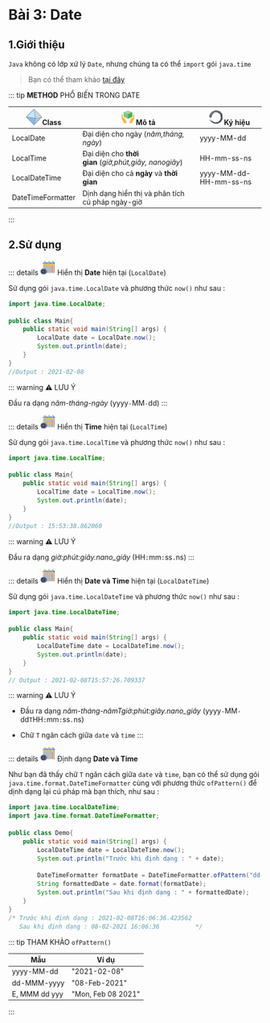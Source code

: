 # Bài 3: Date

## 1.Giới thiệu

`Java` không có lớp xứ lý `Date`, nhưng chúng ta có thể `import` gói `java.time` 

> Bạn có thể tham khảo [tại đây](https://docs.oracle.com/javase/8/docs/api/java/util/Date.html)

::: tip <b>METHOD</b> PHỔ BIẾN TRONG DATE

| <img src="https://raw.githubusercontent.com/Zenfection/Image/master/2021/07/30-12-34-24-icons8-geometry.png">Class             | <img src="https://raw.githubusercontent.com/Zenfection/Image/master/2021/07/30-12-30-07-icons8-handle_with_care.png">Mô tả                                                  | <img src="https://raw.githubusercontent.com/Zenfection/Image/master/2021/07/30-12-34-49-icons8-zen_symbol.png">Ký hiệu                |
| ----------------- | ------------------------------------------------------ | ---------------------- |
| LocalDate         | Đại diện cho ngày (*năm,tháng, ngày*)                  | yyyy-MM-dd             |
| LocalTime         | Đại diện cho **thời gian** (*giờ,phút,giây, nanogiây*) | HH-mm-ss-ns            |
| LocalDateTime     | Đại diện cho cả **ngày** và **thời gian**              | yyyy-MM-dd-HH-mm-ss-ns |
| DateTimeFormatter | Dịnh dạng hiển thị và phân tích cú pháp ngày-giờ       |                        |

:::

## 2.Sử dụng

::: details <img src="https://raw.githubusercontent.com/Zenfection/Image/master/2021/02/08-15-49-25-Class%20Timetable.png" width="30"> Hiển thị <b>Date</b> hiện tại (<code>LocalDate</code>)

Sử dụng gói `java.time.LocalDate` và phương thức `now()` như sau : 

```java
import java.time.LocalDate;

public class Main{
    public static void main(String[] args) {
        LocalDate date = LocalDate.now();
        System.out.println(date);
    }
}
//Output : 2021-02-08
```

::: warning ⚠️ LƯU Ý

Đầu ra dạng *năm-tháng-ngày* (yyyy`-`MM`-`dd) 
:::

::: details <img src="https://raw.githubusercontent.com/Zenfection/Image/master/2021/02/08-15-49-25-Class%20Timetable.png" width="30"> Hiển thị <b>Time</b> hiện tại (<code>LocalTime</code>)

Sử dụng gói `java.time.LocalTime` và phương thức `now()` như sau :

```java
import java.time.LocalTime;

public class Main{
    public static void main(String[] args) {
        LocalTime date = LocalTime.now();
        System.out.println(date);
    }
}
//Output : 15:53:38.862060
```

::: warning ⚠️ LƯU Ý

Đầu ra dạng *giờ:phút:giây.nano_giây* (HH`:`mm`:`ss`.`ns)
:::

::: details <img src="https://raw.githubusercontent.com/Zenfection/Image/master/2021/02/08-15-49-25-Class%20Timetable.png" width="30"> Hiển thị <b>Date và Time</b> hiện tại (<code>LocalDateTime</code>)

Sử dụng gói `java.time.LocalDateTime` và phương thức `now()` như sau : 

```java
import java.time.LocalDateTime;

public class Main{
    public static void main(String[] args) {
        LocalDateTime date = LocalDateTime.now();
        System.out.println(date);
    }
}
// Output : 2021-02-08T15:57:26.709337
```

::: warning ⚠️ LƯU Ý

- Đầu ra dạng *năm-tháng-nămTgiờ:phút:giây.nano_giây* (yyyy`-`MM`-`dd`T`HH`:`mm`:`ss`.`ns)

- Chữ `T` ngăn cách giữa `date` và `time`
:::

::: details <img src="https://raw.githubusercontent.com/Zenfection/Image/master/2021/02/08-15-49-25-Class%20Timetable.png" width="30"> Định dạng <b>Date và Time</b>

Như bạn đã thấy chữ `T` ngăn cách giữa `date` và `time`, bạn có thể sử dụng gói `java.time.format.DateTimeFormatter` cùng với phương thức `ofPattern()` để dịnh dạng lại cú pháp mà bạn thích, như sau : 

```java
import java.time.LocalDateTime;
import java.time.format.DateTimeFormatter;

public class Demo{
    public static void main(String[] args) {
        LocalDateTime date = LocalDateTime.now();
        System.out.println("Trước khi định dạng : " + date);

        DateTimeFormatter formatDate = DateTimeFormatter.ofPattern("dd-MM-yyyy HH:mm:ss");
        String formattedDate = date.format(formatDate);
        System.out.println("Sau khi định dạng : " + formattedDate);
    }
}
/* Trước khi định dạng : 2021-02-08T16:06:36.423562
   Sau khi định dạng : 08-02-2021 16:06:36          */
```

::: tip THAM KHẢO <code>ofPattern()</code>

| Mẫu           | Ví dụ              |
| ------------- | ------------------ |
| yyyy-MM-dd    | "2021-02-08"       |
| dd-MMM-yyyy   | "08-Feb-2021"      |
| E, MMM dd yyy | "Mon, Feb 08 2021" |
:::